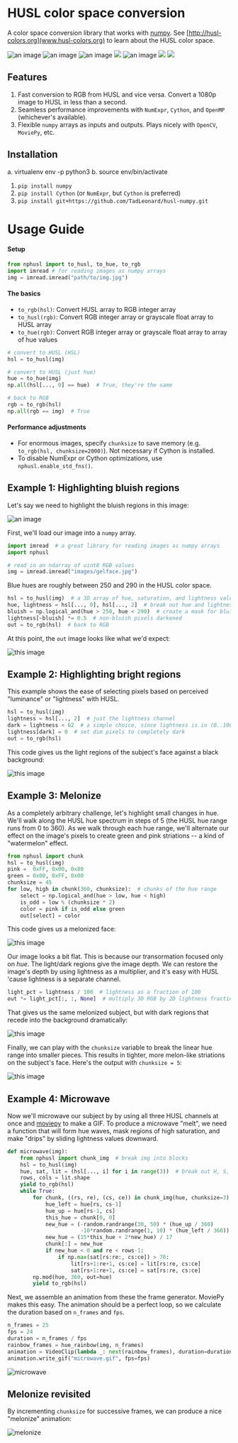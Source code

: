 # HUSL color space conversion
A color space conversion library that works with [numpy](http://numpy.org). See [http://husl-colors.org](www.husl-colors.org) to learn about the HUSL color space.

![an image](images/gelface.jpg) ![an image](images/light.jpg) ![an image](images/watermelon_final.jpg) ![](images/gelface.gif) ![an image](https://i.imgur.com/Arv5BDt.gif) ![](http://imgur.com/B3XiGOm.gif) ![](http://imgur.com/0BAP3RX.gif)

## Features

1. Fast conversion to RGB from HUSL and vice versa. Convert a 1080p image to HUSL in less than a second.
2. Seamless performance improvements with `NumExpr`, `Cython`, and `OpenMP` (whichever's available).
3. Flexible `numpy` arrays as inputs and outputs. Plays nicely with `OpenCV`, `MoviePy`, etc.

## Installation

a. virtualenv env -p python3
b. source env/bin/activate

1. `pip install numpy`
2. `pip install Cython`  (or `NumExpr`, but `Cython` is preferred)
3. `pip install git+https://github.com/TadLeonard/husl-numpy.git`

# Usage Guide
#### Setup

```python
from nphusl import to_husl, to_hue, to_rgb
import imread # for reading images as numpy arrays
img = imread.imread("path/to/img.jpg")
```

#### The basics

* `to_rgb(hsl)`: Convert HUSL array to RGB integer array
* `to_husl(rgb)`: Convert RGB integer array or grayscale float array to HUSL array
* `to_hue(rgb)`: Convert RGB integer array or grayscale float array to array of hue values

```python
# convert to HUSL (HSL)
hsl = to_husl(img)

# convert to HUSL (just hue)
hue = to_hue(img)
np.all(hsl[..., 0] == hue)  # True, they're the same

# back to RGB
rgb = to_rgb(hsl)
np.all(rgb == img)  # True
```

#### Performance adjustments

* For enormous images, specify `chunksize` to save memory (e.g. `to_rgb(hsl, chunksize=2000)`). Not necessary if Cython is installed.
* To disable NumExpr or Cython optimizations, use `nphusl.enable_std_fns()`.

## Example 1: Highlighting bluish regions
Let's say we need to highlight the bluish regions in this image:

![an image](images/gelface.jpg)

First, we'll load our image into a `numpy` array.

```python
import imread  # a great library for reading images as numpy arrays
import nphusl 

# read in an ndarray of uint8 RGB values
img = imread.imread("images/gelface.jpg")
```

Blue hues are roughly between 250 and 290 in the HUSL color space.

```python
hsl = to_husl(img)  # a 3D array of hue, saturation, and lightness values
hue, lightness = hsl[..., 0], hsl[..., 2]  # break out hue and lightness channels
bluish = np.logical_and(hue > 250, hue < 290)  # create a mask for bluish pixels
lightness[~bluish] *= 0.5  # non-bluish pixels darkened
out = to_rgb(hsl)  # back to RGB
```

At this point, the `out` image looks like what we'd expect:

![this image](images/blue.jpg)

## Example 2: Highlighting bright regions

This example shows the ease of selecting pixels based on perceived
"luminance" or "lightness" with HUSL.

```python
hsl = to_husl(img)
lightness = hsl[..., 2]  # just the lightness channel
dark = lightness < 62  # a simple choice, since lightness is in (0..100)
lightness[dark] = 0  # set dim pixels to completely dark
out = to_rgb(hsl)
```

This code gives us the light regions of the subject's face against a
black background:

![this image](images/light.jpg)


## Example 3: Melonize

As a completely arbitrary challenge, let's highlight small changes in hue.
We'll walk along the HUSL hue spectrum in steps of 5 (the HUSL hue range
runs from 0 to 360). As we walk through each hue range, we'll alternate our
effect on the image's pixels to create green and pink striations -- a
kind of "watermelon" effect.

```python
from nphusl import chunk
hsl = to_husl(img)
pink =  0xFF, 0x00, 0x80
green = 0x00, 0xFF, 0x00
chunksize = 45
for low, high in chunk(360, chunksize):  # chunks of the hue range
    select = np.logical_and(hue > low, hue < high)
    is_odd = low % (chunksize * 2)
    color = pink if is_odd else green
    out[select] = color
```

This code gives us a melonized face:

![this image](images/watermelon_flat.jpg)

Our image looks a bit flat.
This is because our transormation focused only on *hue*. The light/dark
regions give the image depth. We can restore the image's depth by using
lightness as a multiplier, and it's easy with HUSL 'cause lightness
is a separate channel.

```python
light_pct = lightness / 100  # lightness as a fraction of 100
out *= light_pct[:, :, None]  # multiply 3D RGB by 2D lightness fraction
```

That gives us the same melonized subject, but with dark regions that
recede into the background dramatically:

![this image](images/watermelon.jpg)

Finally, we can play with the `chunksize` variable to break the linear
hue range into smaller pieces. This results in tighter, more melon-like
striations on the subject's face. Here's the output with `chunksize = 5`:

![this image](images/watermelon_final.jpg)


## Example 4: Microwave

Now we'll microwave our subject by by using all three HUSL channels at once
and [moviepy](https://github.com/Zulko/moviepy) to make a GIF.
To produce a microwave "melt", we need a function that will form hue waves,
mask regions of high saturation, and make "drips" by sliding lightness
values downward.

```python
def microwave(img):
    from nphusl import chunk_img  # break img into blocks
    hsl = to_husl(img)
    hue, sat, lit = (hsl[..., i] for i in range(3))  # break out H, S, and L
    rows, cols = lit.shape
    yield to_rgb(hsl)
    while True:
        for chunk, ((rs, re), (cs, ce)) in chunk_img(hue, chunksize=3):
            hue_left = hue[rs, cs-1]
            hue_up = hue[rs-1, cs]
            this_hue = chunk[0, 0]
            new_hue = (-random.randrange(30, 50) * (hue_up / 360)
                       -10*random.randrange(1, 10) * (hue_left / 360))
            new_hue = (15*this_hue + 2*new_hue) / 17
            chunk[:] = new_hue
            if new_hue < 0 and re < rows-1:
                if np.max(sat[rs:re:, cs:ce]) > 70:
                    lit[rs+1:re+1, cs:ce] = lit[rs:re, cs:ce]
                    sat[rs+1:re+1, cs:ce] = sat[rs:re, cs:ce]
        np.mod(hue, 360, out=hue)
        yield to_rgb(hsl)
```

Next, we assemble an animation from these the frame
generator. MoviePy makes this easy. The animation should be a perfect
loop, so we calculate the duration based on `n_frames` and `fps`.

```python
n_frames = 25 
fps = 24
duration = n_frames / fps
rainbow_frames = hue_rainbow(img, n_frames)
animation = VideoClip(lambda _: next(rainbow_frames), duration=duration)
animation.write_gif("microwave.gif", fps=fps)
```

![microwave](http://imgur.com/0BAP3RX.gif)


## Melonize revisited
By incrementing `chunksize` for successive frames, we can produce a nice "melonize" animation:

![melonize](https://i.imgur.com/Arv5BDt.gif)

